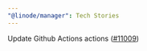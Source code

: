 ```yaml
---
"@linode/manager": Tech Stories
---
```


Update Github Actions actions ([#11009](https://github.com/linode/manager/pull/11009))
